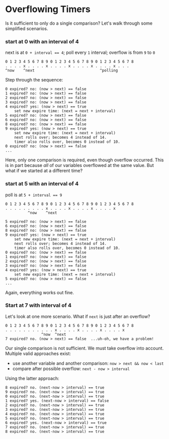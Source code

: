 Overflowing Timers
==================
Is it sufficient to only do a single comparison?  Let's walk through some simplified scenarios.

### start at 0 with an interval of 4
next is at `0 + interval == 4`; poll every `1` interval; overflow is from `9` to `0`

    0 1 2 3 4 5 6 7 8 9 0 1 2 3 4 5 6 7 8 9 0 1 2 3 4 5 6 7 8
    . . . . x . . . . x . . . . x . . . . x . . . . x . . .
    ^now    ^next                             ^polling

Step through the sequence:

    0 expired? no: (now > next) == false
    1 expired? no: (now > next) == false
    2 expired? no: (now > next) == false
    3 expired? no: (now > next) == false
    4 expired? yes: (now > next) == true
        set new expire time: (next = next + interval)
    5 expired? no: (now > next) == false
    6 expired? no: (now > next) == false
    8 expired? no: (now > next) == false
    9 expired? yes: (now > next) == true
        set new expire time: (next = next + interval)
        next rolls over; becomes 4 instead of 14.
        timer also rolls over, becomes 0 instead of 10.
    0 expired? no: (now > next) == false
    ...

Here, only one comparison is required, even though overflow occurred.  This is in part because *all* of our variables overflowed at the same value.  But what if we started at a different time?

### start at 5 with an interval of 4
poll is at `5 + interval == 9`

    0 1 2 3 4 5 6 7 8 9 0 1 2 3 4 5 6 7 8 9 0 1 2 3 4 5 6 7 8
    . . . . . . . . . x . . . . x . . . . x . . . . x
              ^now    ^next

    5 expired? no: (now > next) == false
    6 expired? no: (now > next) == false
    8 expired? no: (now > next) == false
    9 expired? yes: (now > next) == true
        set new expire time: (next = next + interval)
        next rolls over; becomes 4 instead of 14.
        timer also rolls over, becomes 0 instead of 10.
    0 expired? no: (now > next) == false
    1 expired? no: (now > next) == false
    2 expired? no: (now > next) == false
    3 expired? no: (now > next) == false
    4 expired? yes: (now > next) == true
        set new expire time: (next = next + interval)
    5 expired? no: (now > next) == false
    ...

Again, everything works out fine.

### Start at 7 with interval of 4
Let's look at one more scenario.  What if `next` is just after an overflow?

    0 1 2 3 4 5 6 7 8 9 0 1 2 3 4 5 6 7 8 9 0 1 2 3 4 5 6 7 8
    . . . . . . . . . . . x . . . . x . . . . x . . . . x
                    ^now  ^next
    7 expired? no. (now > next) == false  ...uh-oh, we have a problem!

Our single comparison is not sufficient.  We must take overflow into account.  Multiple valid approaches exist:

* use another variable and another comparison: `now > next && now < last`
* compare after possible overflow: `next - now > interval`

Using the latter approach:

    8 expired? no. (next-now > interval) == true
    9 expired? no. (next-now > interval) == true
    0 expired? no. (next-now > interval) == true
    1 expired? yes. (next-now > interval) == false
    2 expired? no. (next-now > interval) == true
    3 expired? no. (next-now > interval) == true
    4 expired? no. (next-now > interval) == true
    5 expired? no. (next-now > interval) == true
    6 expired? yes. (next-now > interval) == true
    7 expired? no. (next-now > interval) == true
    8 expired? no. (next-now > interval) == true

